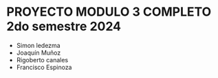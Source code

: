 # PROYECTO MODULO 3 COMPLETO 2do semestre 2024
- Simon ledezma
- Joaquín Muñoz
- Rigoberto canales
- Francisco Espinoza
